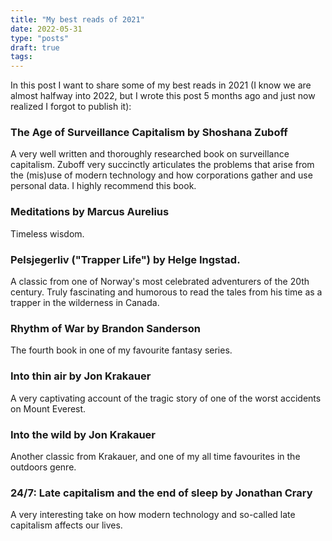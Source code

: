 ```yaml
---
title: "My best reads of 2021"
date: 2022-05-31
type: "posts"
draft: true
tags:
---
```



In this post I want to share some of my best reads in 2021 (I know we are almost halfway into 2022, but I wrote this post 5 months ago and just now realized I forgot to publish it):


### The Age of Surveillance Capitalism by Shoshana Zuboff

A very well written and thoroughly researched book on surveillance capitalism. Zuboff very succinctly articulates the problems that arise from the (mis)use of modern technology and how corporations gather and use personal data. I highly recommend this book.

### Meditations by Marcus Aurelius

Timeless wisdom. 

### Pelsjegerliv ("Trapper Life") by Helge Ingstad. 

A classic from one of Norway's most celebrated adventurers of the 20th century. Truly fascinating and humorous to read the tales from his time as a trapper in the wilderness in Canada.


### Rhythm of War by Brandon Sanderson

The fourth book in one of my favourite fantasy series.

### Into thin air by Jon Krakauer

 A very captivating account of the tragic story of one of the worst accidents on Mount Everest. 


### Into the wild by Jon Krakauer

Another classic from Krakauer, and one of my all time favourites in the outdoors genre.

### 24/7: Late capitalism and the end of sleep by Jonathan Crary

A very interesting take on how modern technology and so-called late capitalism affects our lives.


